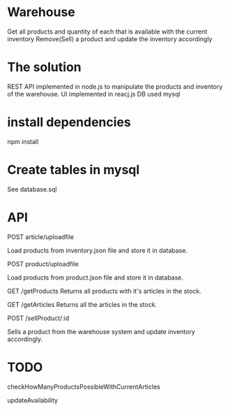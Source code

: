 # Warehouse
Get all products and quantity of each that is available with the current inventory
Remove(Sell) a product and update the inventory accordingly

# The solution
REST API implemented in node.js to manipulate the products and inventory of the warehouse.
UI implemented in reacj.js
DB used mysql

# install dependencies
npm install

# Create tables in mysql
See database.sql
# API

POST article/uploadfile

Load products from inventory.json file and store it in database.

POST product/uploadfile

Load products from product.json file and store it in database.

GET /getProducts
Returns all products with it's articles in the stock.

GET /getArticles
Returns all the articles in the stock.

POST /sellProduct/:id

Sells a product from the warehouse system and update inventory accordingly.

# TODO
checkHowManyProductsPossibleWithCurrentArticles

updateAvailability
